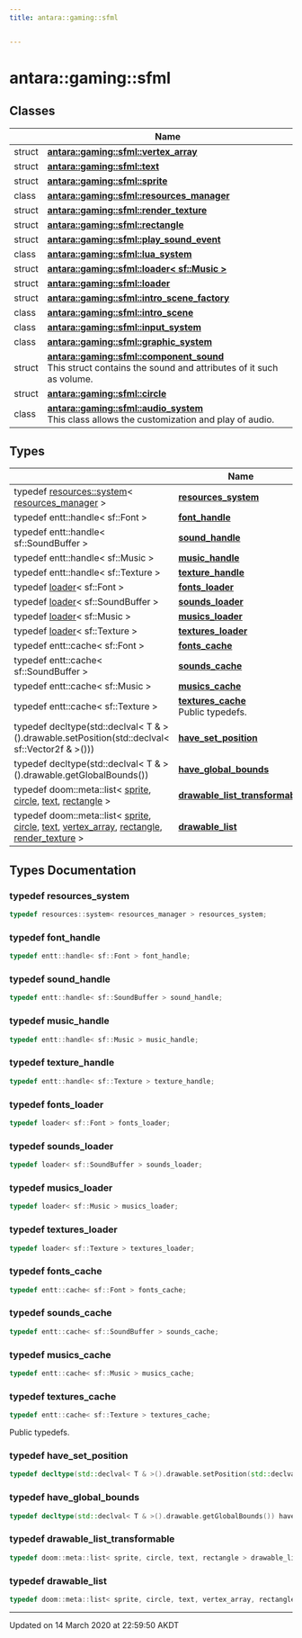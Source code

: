```yaml
---
title: antara::gaming::sfml


---
```


# antara::gaming::sfml










## Classes

|                | Name           |
| -------------- | -------------- |
| struct | **[antara::gaming::sfml::vertex_array](Classes/structantara_1_1gaming_1_1sfml_1_1vertex__array.md)**  |
| struct | **[antara::gaming::sfml::text](Classes/structantara_1_1gaming_1_1sfml_1_1text.md)**  |
| struct | **[antara::gaming::sfml::sprite](Classes/structantara_1_1gaming_1_1sfml_1_1sprite.md)**  |
| class | **[antara::gaming::sfml::resources_manager](Classes/classantara_1_1gaming_1_1sfml_1_1resources__manager.md)**  |
| struct | **[antara::gaming::sfml::render_texture](Classes/structantara_1_1gaming_1_1sfml_1_1render__texture.md)**  |
| struct | **[antara::gaming::sfml::rectangle](Classes/structantara_1_1gaming_1_1sfml_1_1rectangle.md)**  |
| struct | **[antara::gaming::sfml::play_sound_event](Classes/structantara_1_1gaming_1_1sfml_1_1play__sound__event.md)**  |
| class | **[antara::gaming::sfml::lua_system](Classes/classantara_1_1gaming_1_1sfml_1_1lua__system.md)**  |
| struct | **[antara::gaming::sfml::loader< sf::Music >](Classes/structantara_1_1gaming_1_1sfml_1_1loader_3_01sf_1_1_music_01_4.md)**  |
| struct | **[antara::gaming::sfml::loader](Classes/structantara_1_1gaming_1_1sfml_1_1loader.md)**  |
| struct | **[antara::gaming::sfml::intro_scene_factory](Classes/structantara_1_1gaming_1_1sfml_1_1intro__scene__factory.md)**  |
| class | **[antara::gaming::sfml::intro_scene](Classes/classantara_1_1gaming_1_1sfml_1_1intro__scene.md)**  |
| class | **[antara::gaming::sfml::input_system](Classes/classantara_1_1gaming_1_1sfml_1_1input__system.md)**  |
| class | **[antara::gaming::sfml::graphic_system](Classes/classantara_1_1gaming_1_1sfml_1_1graphic__system.md)**  |
| struct | **[antara::gaming::sfml::component_sound](Classes/structantara_1_1gaming_1_1sfml_1_1component__sound.md)** <br>This struct contains the sound and attributes of it such as volume.  |
| struct | **[antara::gaming::sfml::circle](Classes/structantara_1_1gaming_1_1sfml_1_1circle.md)**  |
| class | **[antara::gaming::sfml::audio_system](Classes/classantara_1_1gaming_1_1sfml_1_1audio__system.md)** <br>This class allows the customization and play of audio.  |

## Types

|                | Name           |
| -------------- | -------------- |
| typedef [resources::system](Classes/classantara_1_1gaming_1_1resources_1_1system.md)< [resources_manager](Classes/classantara_1_1gaming_1_1sfml_1_1resources__manager.md) > | **[resources_system](Namespaces/namespaceantara_1_1gaming_1_1sfml.md#typedef-resources_system)**  |
| typedef entt::handle< sf::Font > | **[font_handle](Namespaces/namespaceantara_1_1gaming_1_1sfml.md#typedef-font_handle)**  |
| typedef entt::handle< sf::SoundBuffer > | **[sound_handle](Namespaces/namespaceantara_1_1gaming_1_1sfml.md#typedef-sound_handle)**  |
| typedef entt::handle< sf::Music > | **[music_handle](Namespaces/namespaceantara_1_1gaming_1_1sfml.md#typedef-music_handle)**  |
| typedef entt::handle< sf::Texture > | **[texture_handle](Namespaces/namespaceantara_1_1gaming_1_1sfml.md#typedef-texture_handle)**  |
| typedef [loader](Classes/structantara_1_1gaming_1_1sfml_1_1loader.md)< sf::Font > | **[fonts_loader](Namespaces/namespaceantara_1_1gaming_1_1sfml.md#typedef-fonts_loader)**  |
| typedef [loader](Classes/structantara_1_1gaming_1_1sfml_1_1loader.md)< sf::SoundBuffer > | **[sounds_loader](Namespaces/namespaceantara_1_1gaming_1_1sfml.md#typedef-sounds_loader)**  |
| typedef [loader](Classes/structantara_1_1gaming_1_1sfml_1_1loader.md)< sf::Music > | **[musics_loader](Namespaces/namespaceantara_1_1gaming_1_1sfml.md#typedef-musics_loader)**  |
| typedef [loader](Classes/structantara_1_1gaming_1_1sfml_1_1loader.md)< sf::Texture > | **[textures_loader](Namespaces/namespaceantara_1_1gaming_1_1sfml.md#typedef-textures_loader)**  |
| typedef entt::cache< sf::Font > | **[fonts_cache](Namespaces/namespaceantara_1_1gaming_1_1sfml.md#typedef-fonts_cache)**  |
| typedef entt::cache< sf::SoundBuffer > | **[sounds_cache](Namespaces/namespaceantara_1_1gaming_1_1sfml.md#typedef-sounds_cache)**  |
| typedef entt::cache< sf::Music > | **[musics_cache](Namespaces/namespaceantara_1_1gaming_1_1sfml.md#typedef-musics_cache)**  |
| typedef entt::cache< sf::Texture > | **[textures_cache](Namespaces/namespaceantara_1_1gaming_1_1sfml.md#typedef-textures_cache)** <br>Public typedefs.  |
| typedef decltype(std::declval< T & >().drawable.setPosition(std::declval< sf::Vector2f & >())) | **[have_set_position](Namespaces/namespaceantara_1_1gaming_1_1sfml.md#typedef-have_set_position)**  |
| typedef decltype(std::declval< T & >().drawable.getGlobalBounds()) | **[have_global_bounds](Namespaces/namespaceantara_1_1gaming_1_1sfml.md#typedef-have_global_bounds)**  |
| typedef doom::meta::list< [sprite](Classes/structantara_1_1gaming_1_1sfml_1_1sprite.md), [circle](Classes/structantara_1_1gaming_1_1sfml_1_1circle.md), [text](Classes/structantara_1_1gaming_1_1sfml_1_1text.md), [rectangle](Classes/structantara_1_1gaming_1_1sfml_1_1rectangle.md) > | **[drawable_list_transformable](Namespaces/namespaceantara_1_1gaming_1_1sfml.md#typedef-drawable_list_transformable)**  |
| typedef doom::meta::list< [sprite](Classes/structantara_1_1gaming_1_1sfml_1_1sprite.md), [circle](Classes/structantara_1_1gaming_1_1sfml_1_1circle.md), [text](Classes/structantara_1_1gaming_1_1sfml_1_1text.md), [vertex_array](Classes/structantara_1_1gaming_1_1sfml_1_1vertex__array.md), [rectangle](Classes/structantara_1_1gaming_1_1sfml_1_1rectangle.md), [render_texture](Classes/structantara_1_1gaming_1_1sfml_1_1render__texture.md) > | **[drawable_list](Namespaces/namespaceantara_1_1gaming_1_1sfml.md#typedef-drawable_list)**  |







## Types Documentation

### typedef resources_system

```cpp
typedef resources::system< resources_manager > resources_system;
```




























### typedef font_handle

```cpp
typedef entt::handle< sf::Font > font_handle;
```




























### typedef sound_handle

```cpp
typedef entt::handle< sf::SoundBuffer > sound_handle;
```




























### typedef music_handle

```cpp
typedef entt::handle< sf::Music > music_handle;
```




























### typedef texture_handle

```cpp
typedef entt::handle< sf::Texture > texture_handle;
```




























### typedef fonts_loader

```cpp
typedef loader< sf::Font > fonts_loader;
```




























### typedef sounds_loader

```cpp
typedef loader< sf::SoundBuffer > sounds_loader;
```




























### typedef musics_loader

```cpp
typedef loader< sf::Music > musics_loader;
```




























### typedef textures_loader

```cpp
typedef loader< sf::Texture > textures_loader;
```




























### typedef fonts_cache

```cpp
typedef entt::cache< sf::Font > fonts_cache;
```




























### typedef sounds_cache

```cpp
typedef entt::cache< sf::SoundBuffer > sounds_cache;
```




























### typedef musics_cache

```cpp
typedef entt::cache< sf::Music > musics_cache;
```




























### typedef textures_cache

```cpp
typedef entt::cache< sf::Texture > textures_cache;
```

Public typedefs. 



























### typedef have_set_position

```cpp
typedef decltype(std::declval< T & >().drawable.setPosition(std::declval< sf::Vector2f & >())) have_set_position;
```




























### typedef have_global_bounds

```cpp
typedef decltype(std::declval< T & >().drawable.getGlobalBounds()) have_global_bounds;
```




























### typedef drawable_list_transformable

```cpp
typedef doom::meta::list< sprite, circle, text, rectangle > drawable_list_transformable;
```




























### typedef drawable_list

```cpp
typedef doom::meta::list< sprite, circle, text, vertex_array, rectangle, render_texture > drawable_list;
```

































-------------------------------

Updated on 14 March 2020 at 22:59:50 AKDT